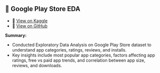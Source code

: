 ## 📱 Google Play Store EDA
- 🔗 [View on Kaggle](https://www.kaggle.com/code/sushantkalsar/googleplaystore-eda-sushant-kalsar)
- 📂 [View on GitHub](https://github.com/Sushant0121/GooglePlayStore_EDA)

**Summary:**  
* Conducted Exploratory Data Analysis on Google Play Store dataset to understand app categories, ratings, reviews, and installs.  
* Key insights include most popular app categories, factors affecting app ratings, free vs paid app trends, and correlation between app size, reviews, and downloads.
